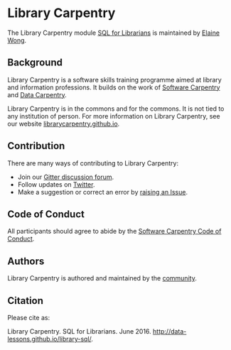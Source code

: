 # Library Carpentry

The Library Carpentry module [SQL for Librarians](https://data-lessons.github.io/library-sql/) is maintained by [Elaine Wong](https://github.com/elainewong).

## Background

Library Carpentry is a software skills training programme aimed at library and information professions. It builds on the work of [Software Carpentry](http://software-carpentry.org/) and [Data Carpentry](http://www.datacarpentry.org/).

Library Carpentry is in the commons and for the commons. It is not tied to any institution of person. For more information on Library Carpentry, see our website [librarycarpentry.github.io](http://librarycarpentry.github.io/).

## Contribution

There are many ways of contributing to Library Carpentry:

- Join our [Gitter discussion forum](https://gitter.im/LibraryCarpentry/).
- Follow updates on [Twitter](https://twitter.com/LibCarpentry).
- Make a suggestion or correct an error by [raising an Issue](https://github.com/data-lessons/library-sql/issues).

## Code of Conduct

All participants should agree to abide by the [Software Carpentry Code of Conduct](http://software-carpentry.org/conduct/).

## Authors

Library Carpentry is authored and maintained by the [community](https://github.com/data-lessons/library-sql/network/members).

## Citation

Please cite as:

Library Carpentry. SQL for Librarians. June 2016. http://data-lessons.github.io/library-sql/.
